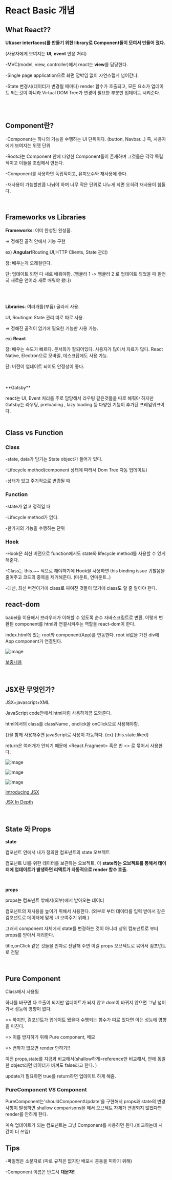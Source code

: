 # React Basic 개념 

## What React??


**UI(user interfaces)를 만들기 위한 library로 Component들이 모여서 만들어 졌다.** 

(사용자에게 보여지는 **UI**, **event** 반응 처리)

-MVC(model, view, controller)에서 react는 **view**를 담당한다.

-Single page application으로 화면 깜박임 없이 자연스럽게 넘어간다.

-State 변경시(데이터가 변경될 때마다) render 함수가 호출되고, 모든 요소가 업데이트 되는것이 아니라 Virtual DOM Tree가 변경이 필요한 부분만 업데이트 시켜준다.

<br>
<br>

## Component란?

-Component는 하나의 기능을 수행하는 UI 단위이다. (button, Navbar...) 즉, 사용자에게 보여지는 위젯 단위

-Root라는 Component 안에 다양한 Component들이 존재하며 그것들은 각각 독립적이고 이들을 조립해서 만든다.

-Component를 사용하면 독립적이고, 유지보수와 재사용에 좋다.

-재사용이 가능할만큼 나눠야 하며 너무 작은 단위로 나누게 되면 오히려 재사용이 힘들다.

<br>

## Frameworks vs Libraries 

**Frameworks**: 이미 완성된 완성품. 

⇒ 정해진 골격 안에서 기능 구현

ex) **Angular**(Routing,UI,HTTP Clients, State 관리) 

장: 배우는게 오래걸린다. 

단: 업데이트 되면 다 새로 배워야함. (앵귤러 1 -> 앵귤러 2 로 업데이트 되었을 때 완전히 새로운 언어라 새로 배워야 했다)

<br>
<br>

**Libraries**: 여러개를(부품) 골라서 사용. 

UI, Routingm State 관리 따로 따로 사용.

⇒ 정해진 골격이 없기에 필요한 기능만 사용 가능.

ex) **React**

장: 배우는 속도가 빠르다. 문서화가 잘되어있다. 사용자가 많아서 자료가 많다. React Native, Electron으로 모바일, 데스크탑에도 사용 가능.

단: 버전이 업데이트 되어도 안정성이 좋다.

<br>
<br>
**Gatsby**

react는 UI, Event 처리를 주로 담당해서 라우팅 같은것들을 따로 해줘야 하지만 Gatsby는 라우팅, preloading , lazy loading 등 다양한 기능이 추가된 프레임워크이다.
<br>
<br>

## Class vs Function

### Class

-state, data가 담기는 State object가 들어가 있다.

-Lifecycle method(component 상태에 따라서 Dom Tree 자동 업데이트)

-상태가 있고 주기적으로 변경될 때

### Function

-state가 없고 정적일 때

-Lifecycle method가 없다.

-한가지의 기능을 수행하는 단위

### Hook

-Hook은 최신 버전으로 function에서도 state와 lifecycle method를 사용할 수 있게 해준다.

-Class는 this.~~ 식으로 해야하기에 Hook을 사용하면 this binding issue 귀찮음을 줄여주고 코드의 중복을 제거해준다. (마운트, 언마운트..)

-대신, 최신 버전이기에 class로 짜여진 것들이 많기에 class도 할 줄 알아야 한다.


## react-dom

babel을 이용해서 브라우저가 이해할 수 있도록 순수 자바스크립트로 변환, 이렇게 변환된 component를 html과 연결시켜주는 역할을 react-dom이 한다.

index.html에 있는 root와 component(App)를 연동한다. root id값을 가진 div에 App component가 연결된다.

![image](https://user-images.githubusercontent.com/36908476/96299726-6c374180-102f-11eb-9ca0-b75cf80c9792.png)

[보충내용](https://ko.reactjs.org/docs/react-dom.html)

<br>

## JSX란 무엇인가?

JSX=javascript+XML

JavaScript code안에서 html처럼 사용하게끔 도와준다.

html에서의 class를 className , onclick을 onClick으로 사용해야함.

{}을 함께 사용해주면 javaScript로 사용이 가능하다. (ex) {this.state.liked}

return은 여러개가 안되기 때문에 <React.Fragment> 혹은 빈 <> 로 묶어서 사용한다.

![image](https://user-images.githubusercontent.com/36908476/96302052-0baa0380-1033-11eb-9cea-8a68140a623f.png)

![image](https://user-images.githubusercontent.com/36908476/96302192-50ce3580-1033-11eb-8fcd-50a2ad1be084.png)

![image](https://user-images.githubusercontent.com/36908476/96303006-aa832f80-1034-11eb-80bc-f9797172a039.png)

[Introducing JSX](https://ko.reactjs.org/docs/introducing-jsx.html)

[JSX In Depth](https://ko.reactjs.org/docs/jsx-in-depth.html)

<br>

## State 와 Props
**state**

컴포넌트 안에서 내가 정의한 컴포넌트의 state 오브젝트

컴포넌트 UI를 위한 데이터를 보관하는 오브젝트, 이 **state라는 오브젝트를 통해서 데이터에 업데이트가 발생하면 리엑트가 자동적으로 render 함수 호출.**

<br>

**props**

props는 컴포넌트 밖에서(외부)에서 받아오는 데이터

컴포넌트의 재사용을 높이기 위해서 사용한다. (외부로 부터 데이터를 입력 받아서 같은 컴포넌트로 데이터에 맞게  UI 보여주기 위해.)

그래서 component 자체에서 state를 변경하는 것이 아니라 상위 컴포넌트로 부터 props를 받아서 처리한다.

title,onClick 같은 것들을 인자로 전달해 주면 이걸 props 오브젝트로 묶어서 컴포넌트로 전달


<br>

## Pure Component

Class에서 사용됨

하나를 바꾸면 다 호출이 되지만 업데이트가 되지 않고 dom이 바뀌지 않으면 그냥 넘어가서 성능에 영향이 없다.

=> 하지만, 컴포넌트가 업데이트 됐을때 수행되는 함수가 따로 있다면 이는 성능에 영향을 미친다.

=> 이를 방지하기 위해 Pure component, 메모

=> 변화가 없으면 render 안하기!!

이전 props,state를 지금과 비교해서(shallow하게=reference만 비교해서, 안에 동일한 object라면 데이터가 바껴도 false라고 한다. ) 

update가 필요하면 true를 return하면 업데이트 하게 해줌.

### PureComponent VS Component

PureComponent는'shouldComponentUpdate'을 구현해서 props과 state의 변경사항이 발생하면 shallow comparisons을 해서 오브젝트 자체가 변경되지 않았다면 render를 안하게 한다.

계속 업데이트가 되는 컴포넌트는 그냥 Component를 사용하면 된다.(비교하는데 시간이 더 쓰임)


## Tips

-파일명은 소문자로 (따로 규칙은 없지만 배포시 혼동을 피하기 위해)

-Component 이름은 반드시 **대문자**!!
